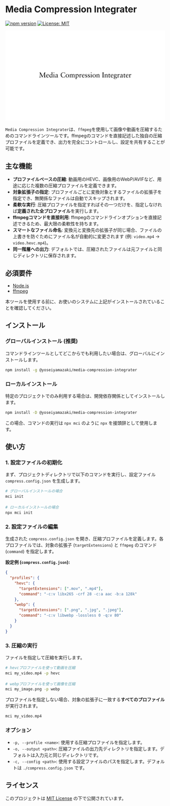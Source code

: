 # Media Compression Integrater

[![npm version](https://img.shields.io/npm/v/@yoseiyamazaki/media-compression-integrater.svg)](https://www.npmjs.com/package/@yoseiyamazaki/media-compression-integrater)
[![License: MIT](https://img.shields.io/badge/License-MIT-yellow.svg)](https://opensource.org/licenses/MIT)

![Media Compression Integrater](src/thumbnail.png)

`Media Compression Integrater`は、`ffmpeg`を使用して画像や動画を圧縮するためのコマンドラインツールです。ffmpegのコマンドを直接記述した独自の圧縮プロファイルを定義でき、出力を完全にコントロールし、設定を共有することが可能です。

## 主な機能

-   **プロファイルベースの圧縮**: 動画用のHEVC、画像用のWebP/AVIFなど、用途に応じた複数の圧縮プロファイルを定義できます。
-   **対象拡張子の指定**: プロファイルごとに変換対象とするファイルの拡張子を指定でき、無関係なファイルは自動でスキップされます。
-   **柔軟な実行**: 圧縮プロファイルを指定すればその一つだけを、指定しなければ**定義された全プロファイル**を実行します。
-   **ffmpegコマンドを直接利用**: ffmpegのコマンドラインオプションを直接記述できるため、最大限の柔軟性を持ちます。
-   **スマートなファイル命名**: 変換元と変換先の拡張子が同じ場合、ファイルの上書きを防ぐためにファイル名が自動的に変更されます (例: `video.mp4` -> `video.hevc.mp4`)。
-   **同一階層への出力**: デフォルトでは、圧縮されたファイルは元ファイルと同じディレクトリに保存されます。

## 必須要件

-   [Node.js](https://nodejs.org/ja/)
-   [ffmpeg](https://ffmpeg.org/download.html)

本ツールを使用する前に、お使いのシステムに上記がインストールされていることを確認してください。

## インストール

### グローバルインストール (推奨)

コマンドラインツールとしてどこからでも利用したい場合は、グローバルにインストールします。

```bash
npm install -g @yoseiyamazaki/media-compression-integrater
```

### ローカルインストール

特定のプロジェクトでのみ利用する場合は、開発依存関係としてインストールします。

```bash
npm install -D @yoseiyamazaki/media-compression-integrater
```
この場合、コマンドの実行は `npx mci` のように `npx` を接頭辞として使用します。

## 使い方

### 1. 設定ファイルの初期化

まず、プロジェクトディレクトリで以下のコマンドを実行し、設定ファイル `compress.config.json` を生成します。

```bash
# グローバルインストールの場合
mci init

# ローカルインストールの場合
npx mci init
```

### 2. 設定ファイルの編集

生成された `compress.config.json` を開き、圧縮プロファイルを定義します。各プロファイルでは、対象の拡張子 (`targetExtensions`) と `ffmpeg` のコマンド (`command`) を指定します。

**設定例 (`compress.config.json`):**
```json
{
  "profiles": {
    "hevc": {
      "targetExtensions": [".mov", ".mp4"],
      "command": "-c:v libx265 -crf 28 -c:a aac -b:a 128k"
    },
    "webp": {
      "targetExtensions": [".png", ".jpg", ".jpeg"],
      "command": "-c:v libwebp -lossless 0 -q:v 80"
    }
  }
}
```

### 3. 圧縮の実行

ファイルを指定して圧縮を実行します。

```bash
# hevcプロファイルを使って動画を圧縮
mci my_video.mp4 -p hevc

# webpプロファイルを使って画像を圧縮
mci my_image.png -p webp
```

プロファイルを指定しない場合、対象の拡張子に一致する**すべてのプロファイル**が実行されます。

```bash
mci my_video.mp4
```

### オプション

-   `-p, --profile <name>`: 使用する圧縮プロファイルを指定します。
-   `-o, --output <path>`: 圧縮ファイルの出力先ディレクトリを指定します。デフォルトは入力元と同じディレクトリです。
-   `-c, --config <path>`: 使用する設定ファイルのパスを指定します。デフォルトは `./compress.config.json` です。

<!-- ## 開発者向け情報

### ローカル環境での実行

リポジトリをクローンして、ローカルで実行することも可能です。

```bash
git clone https://github.com/yoseiyamazaki/media-compression-integrater.git
cd media-compression-integrater
npm install
```

`node`コマンドで直接スクリプトを実行します。

```bash
node bin/cli.js init
node bin/cli.js my_video.mp4 -p hevc
```

## アンインストール

### グローバルインストールの場合

```bash
npm uninstall -g @yoseiyamazaki/media-compression-integrater
```

### ローカルインストールの場合

```bash
npm uninstall @yoseiyamazaki/media-compression-integrater
``` -->

## ライセンス

このプロジェクトは [MIT License](https://opensource.org/licenses/MIT) の下で公開されています。
